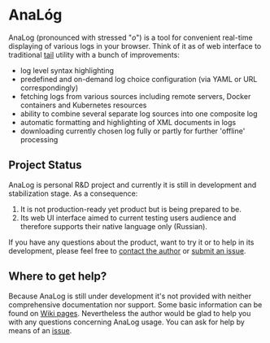 # AnaL&oacute;g

AnaLog (pronounced with stressed "*o*") is a tool for convenient real-time displaying of various logs in your browser.
Think of it as of web interface to traditional [tail](https://ru.wikipedia.org/wiki/Tail) utility
with a bunch of improvements:
* log level syntax highlighting
* predefined and on-demand log choice configuration (via YAML or URL correspondingly)
* fetching logs from various sources including remote servers, Docker containers and Kubernetes resources
* ability to combine several separate log sources into one composite log
* automatic formatting and highlighting of XML documents in logs
* downloading currently chosen log fully or partly for further 'offline' processing

## Project Status
AnaLog is personal R&D project and currently it is still in development
and stabilization stage. As a consequence:
1. It is not production-ready yet product but is being prepared to be.
2. Its web UI interface aimed to current testing users audience and
therefore supports their native language only (Russian).

If you have any questions about the product, want to try it or to help
in its development, please feel free to [contact the author](mailto:toparvion@gmx.com) or
[submit an issue](https://github.com/Toparvion/analog/issues/new).

## Where to get help?
Because AnaLog is still under development it's not provided with neither
comprehensive documentation nor support. Some basic information can be
found on [Wiki pages](https://github.com/Toparvion/analog/wiki).
Nevertheless the author would be glad to help you with any questions
concerning AnaLog usage. You can ask for help
by means of an [issue](https://github.com/Toparvion/analog/issues/new).